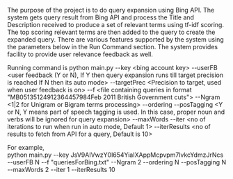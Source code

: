 The purpose of the project is to do query expansion using Bing API.
The system gets query result from Bing API and process the Title and Description received to produce a set of relevant terms using tf-idf scoring.
The top scoring relevant terms are then added to the query to create the expanded query.
There are various features supported by the system using the parameters below in the Run Command section.
The system provides facility to provide user relevance feedback as well.

Running command is
python main.py --key \<bing account key\>
   --userFB \<user feedback (Y or N), If Y then query expansion runs till target precision is reached If N then its auto mode\>
   --targetPrec <Precision to target, used when user feedback is on>
   --f <file containing queries in format "MB051<newline>35124912364457984<newline>Feb 2011 British Government cuts<endOfFile>">
   --Ngram <1|2 for Unigram or Bigram terms processing>
   --ordering <Y or N for ordering or non-ordering the expanded query terms>
   --posTagging <Y or N, Y means part of speech tagging is used. In this case, proper noun and verbs will be ignored for query expansion>
   --maxWords <number of words to expand in one iteration>
   --iter <no of iterations to run when run in auto mode, Default 1>
   --iterResults <no of results to fetch from API for a query, Default is 10>

For example,  
python main.py --key JsV9AIVwzY0l654YiaIXAppMcpvpm7lvkcYdmzJrNcs --userFB N --f "queriesForBing.txt" --Ngram 2 --ordering N --posTagging N --maxWords 2 --iter 1 --iterResults 10
